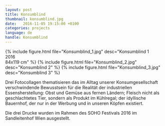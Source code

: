 ```yaml
---
layout: post
title: Konsumblind
thumbnail: konsumblind.jpg
date:   2016-11-05 19:15:00 +0100
categories: projects
language: de
handle: Konsumblind
---
```


{% include figure.html file="Konsumblind_1.jpg" desc="Konsumblind 1<br>2016<br>84x119 cm" %}
{% include figure.html file="Konsumblind_2.jpg" desc="Konsumblind 2" %}
{% include figure.html file="Konsumblind_3.jpg" desc="Konsumblind 3" %}

Drei Fotocollagen thematisieren das im Alltag unserer Konsumgesellschaft verschwindende Bewusstsein für die Realität der industriellen Essensherstellung: Obst und Gemüse aus fernen Ländern; Fleisch nicht als geschlachtetes Tier, sondern als Produkt im Kühlregal; der idyllische Bauernhof, der nur in der Werbung und in unseren Köpfen existiert.

Die drei Drucke wurden im Rahmen des SOHO Festivals 2016 im Sandleitenhof Wien ausgestellt.
